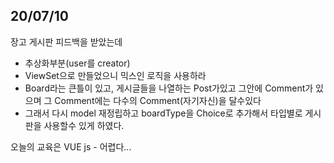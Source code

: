 ## 20/07/10

장고 게시판 피드백을 받았는데 
 - 추상화부분(user를 creator)
 - ViewSet으로 만들었으니 믹스인 로직을 사용하라
 - Board라는 큰틀이 있고, 게시글들을 나열하는 Post가있고 그안에 Comment가 있으며 그 Comment에는 다수의 Comment(자기자신)을 달수있다
 - 그래서 다시 model 재정립하고 boardType을 Choice로 추가해서 타입별로 게시판을 사용할수 있게 하였다.

오늘의 교육은 VUE js - 어렵다...
